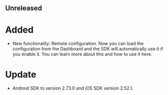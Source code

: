 ## Unreleased

# Added
* New functionality: Remote configuration. Now you can load the configuration from the Dashboard and the SDK will automatically use it if you enable it. You can learn more about this and how to use it here.

# Update
- Android SDK to version 2.73.0 and iOS SDK version 2.52.1.